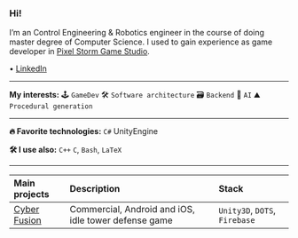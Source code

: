 ### Hi!
I’m an Control Engineering & Robotics engineer in the course of doing master degree of Computer Science.
I used to gain experience as game developer in [Pixel Storm Game Studio](https://pixelstorm.pl/).

 • [LinkedIn](https://www.linkedin.com/in/goorkamateusz/)

___
**My interests:**
🕹 `GameDev`
🛠 `Software architecture`
🗃 `Backend`
🤖 `AI`
⛰ `Procedural generation`

___
**🔥 Favorite technologies:**
`C#` UnityEngine

**🛠 I use also:**
`C++`
`C`,
`Bash`,
`LaTeX`

___
| **Main projects** | Description                                     | Stack                       |
| :---------------- | :--------------------------------------------------- | :---------------------------- |
| [Cyber Fusion]    | Commercial, Android and iOS, idle tower defense game | `Unity3D`, `DOTS`, `Firebase` |

[Cyber Fusion]: https://play.google.com/store/apps/details?id=com.PixelStorm.CyberPolice2&hl=pl&gl=US

